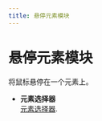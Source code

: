 ```yaml
---
title: 悬停元素模块
---
```


# 悬停元素模块
将鼠标悬停在一个元素上。

- **元素选择器** <br>
  [元素选择器](../workflow/element-selector.md).

<!--@include: ../parts/blocks-interaction-note.md-->